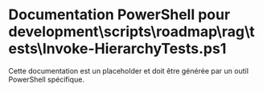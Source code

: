 # Documentation PowerShell pour development\scripts\roadmap\rag\tests\Invoke-HierarchyTests.ps1

Cette documentation est un placeholder et doit être générée par un outil PowerShell spécifique.
